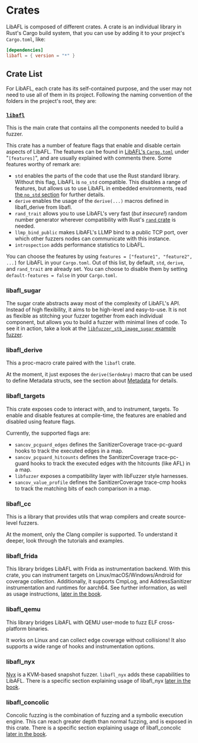 # Crates

LibAFL is composed of different crates.
A crate is an individual library in Rust's Cargo build system, that you can use by adding it to your project's `Cargo.toml`, like:

```toml
[dependencies]
libafl = { version = "*" }
```

## Crate List

For LibAFL, each crate has its self-contained purpose, and the user may not need to use all of them in its project.
Following the naming convention of the folders in the project's root, they are:

### [`libafl`](https://github.com/AFLplusplus/LibAFL/tree/main/libafl)

This is the main crate that contains all the components needed to build a fuzzer.

This crate has a number of feature flags that enable and disable certain aspects of LibAFL.
The features can be found in [LibAFL's `Cargo.toml`](https://github.com/AFLplusplus/LibAFL/blob/main/libafl/Cargo.toml) under "`[features]`", and are usually explained with comments there.
Some features worthy of remark are:

- `std` enables the parts of the code that use the Rust standard library. Without this flag, LibAFL is `no_std` compatible. This disables a range of features, but allows us to use LibAFL in embedded environments, read [the `no_std` section](../advanced_features/no_std.md) for further details.
- `derive` enables the usage of the `derive(...)` macros defined in libafl_derive from libafl.
- `rand_trait` allows you to use LibAFL's very fast (*but insecure!*) random number generator wherever compatibility with Rust's [`rand` crate](https://crates.io/crates/rand) is needed.
- `llmp_bind_public` makes LibAFL's LLMP bind to a public TCP port, over which other fuzzers nodes can communicate with this instance.
- `introspection` adds performance statistics to LibAFL.

You can choose the features by using `features = ["feature1", "feature2", ...]` for LibAFL in your `Cargo.toml`.
Out of this list, by default, `std`, `derive`, and `rand_trait` are already set.
You can choose to disable them by setting `default-features = false` in your `Cargo.toml`.

### libafl_sugar

The sugar crate abstracts away most of the complexity of LibAFL's API.
Instead of high flexibility, it aims to be high-level and easy-to-use.
It is not as flexible as stitching your fuzzer together from each individual component, but allows you to build a fuzzer with minimal lines of code.
To see it in action, take a look at the [`libfuzzer_stb_image_sugar` example fuzzer](https://github.com/AFLplusplus/LibAFL/tree/main/fuzzers/libfuzzer_stb_image_sugar).

### libafl_derive

This a proc-macro crate paired with the `libafl` crate.

At the moment, it just exposes the `derive(SerdeAny)` macro that can be used to define Metadata structs, see the section about [Metadata](../design/metadata.md) for details.

### libafl_targets

This crate exposes code to interact with, and to instrument, targets.
To enable and disable features at compile-time, the features are enabled and disabled using feature flags.

Currently, the supported flags are:

- `sancov_pcguard_edges` defines the SanitizerCoverage trace-pc-guard hooks to track the executed edges in a map.
- `sancov_pcguard_hitcounts` defines the SanitizerCoverage trace-pc-guard hooks to track the executed edges with the hitcounts (like AFL) in a map.
- `libfuzzer` exposes a compatibility layer with libFuzzer style harnesses.
- `sancov_value_profile` defines the SanitizerCoverage trace-cmp hooks to track the matching bits of each comparison in a map.

### libafl_cc

This is a library that provides utils that wrap compilers and create source-level fuzzers.

At the moment, only the Clang compiler is supported.
To understand it deeper, look through the tutorials and examples.

### libafl_frida

This library bridges LibAFL with Frida as instrumentation backend.
With this crate, you can instrument targets on Linux/macOS/Windows/Android for coverage collection.
Additionally, it supports CmpLog, and AddressSanitizer instrumentation and runtimes for aarch64.
See further information, as well as usage instructions, [later in the book](../advanced_features/frida.md).

### libafl_qemu

This library bridges LibAFL with QEMU user-mode to fuzz ELF cross-platform binaries.

It works on Linux and can collect edge coverage without collisions!
It also supports a wide range of hooks and instrumentation options.

### libafl_nyx

[Nyx](https://nyx-fuzz.com/) is a KVM-based snapshot fuzzer. `libafl_nyx` adds these capabilities to LibAFL. There is a specific section explaining usage of libafl_nyx [later in the book](../advanced_features/nyx.md).

### libafl_concolic

Concolic fuzzing is the combination of fuzzing and a symbolic execution engine.
This can reach greater depth than normal fuzzing, and is exposed in this crate.
There is a specific section explaining usage of libafl_concolic [later in the book](../advanced_features/concolic.md).
